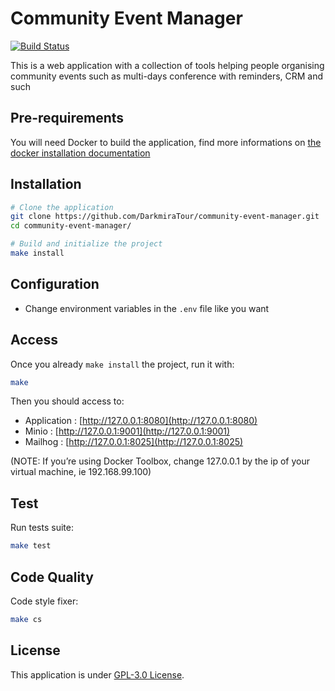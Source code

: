 # Community Event Manager

[![Build Status](https://travis-ci.org/DarkmiraTour/community-event-manager.svg?branch=develop)](https://travis-ci.org/DarkmiraTour/community-event-manager)

This is a web application with a collection of tools helping people organising community events such as multi-days
conference with reminders, CRM and such

## Pre-requirements

You will need Docker to build the application, find more informations on [the docker installation documentation](https://docs.docker.com/install/)

## Installation

``` bash
# Clone the application
git clone https://github.com/DarkmiraTour/community-event-manager.git
cd community-event-manager/

# Build and initialize the project
make install
```

## Configuration

- Change environment variables in the `.env` file like you want

## Access

Once you already `make install` the project, run it with:

``` bash
make
```

Then you should access to:

* Application : [http://127.0.0.1:8080](http://127.0.0.1:8080)
* Minio : [http://127.0.0.1:9001](http://127.0.0.1:9001)
* Mailhog : [http://127.0.0.1:8025](http://127.0.0.1:8025)

(NOTE: If you’re using Docker Toolbox, change 127.0.0.1 by the ip of your virtual machine, ie 192.168.99.100)

## Test

Run tests suite:

``` bash
make test
```
## Code Quality

Code style fixer:

``` bash
make cs
```
## License

This application is under [GPL-3.0 License](LICENSE).
